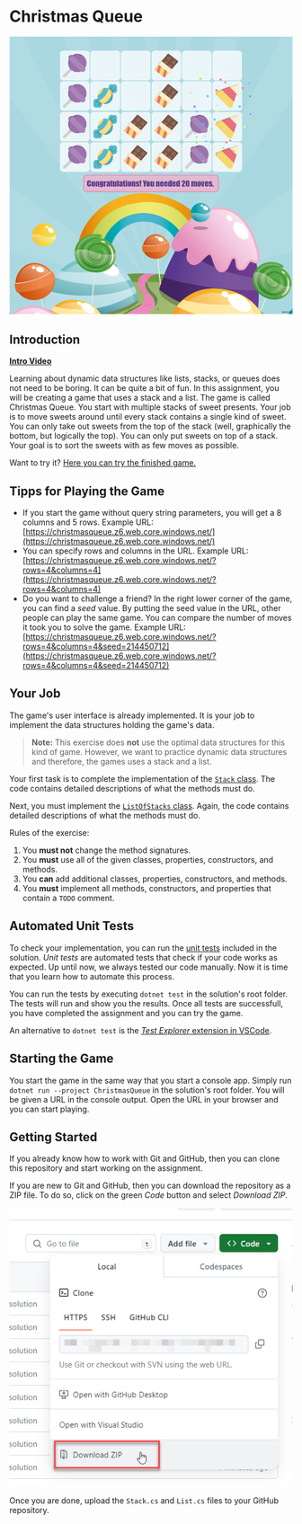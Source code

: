 # Christmas Queue

![Game Screenshot](game.png)

## Introduction

[**Intro Video**](https://youtu.be/MpoOpg4bsOk)

Learning about dynamic data structures like lists, stacks, or queues does not need to be boring. It can be quite a bit of fun. In this assignment, you will be creating a game that uses a stack and a list. The game is called Christmas Queue. You start with multiple stacks of sweet presents. Your job is to move sweets around until every stack contains a single kind of sweet. You can only take out sweets from the top of the stack (well, graphically the bottom, but logically the top). You can only put sweets on top of a stack. Your goal is to sort the sweets with as few moves as possible.

Want to try it? [Here you can try the finished game.](https://christmasqueue.z6.web.core.windows.net/?rows=4&columns=4)

## Tipps for Playing the Game

* If you start the game without query string parameters, you will get a 8 columns and 5 rows. Example URL: [https://christmasqueue.z6.web.core.windows.net/](https://christmasqueue.z6.web.core.windows.net/)
* You can specify rows and columns in the URL. Example URL: [https://christmasqueue.z6.web.core.windows.net/?rows=4&columns=4](https://christmasqueue.z6.web.core.windows.net/?rows=4&columns=4)
* Do you want to challenge a friend? In the right lower corner of the game, you can find a _seed_ value. By putting the seed value in the URL, other people can play the same game. You can compare the number of moves it took you to solve the game. Example URL: [https://christmasqueue.z6.web.core.windows.net/?rows=4&columns=4&seed=214450712](https://christmasqueue.z6.web.core.windows.net/?rows=4&columns=4&seed=214450712)

## Your Job

The game's user interface is already implemented. It is your job to implement the data structures holding the game's data.

> **Note:** This exercise does **not** use the optimal data structures for this kind of game. However, we want to practice dynamic data structures and therefore, the games uses a stack and a list.

Your first task is to complete the implementation of the [`Stack` class](./ChristmasQueue.Collections/Stack.cs). The code contains detailed descriptions of what the methods must do.

Next, you must implement the [`ListOfStacks` class](./ChristmasQueue.Collections/List.cs). Again, the code contains detailed descriptions of what the methods must do.

Rules of the exercise:

1. You **must not** change the method signatures.
2. You **must** use all of the given classes, properties, constructors, and methods.
3. You **can** add additional classes, properties, constructors, and methods.
4. You **must** implement all methods, constructors, and properties that contain a `TODO` comment.

## Automated Unit Tests

To check your implementation, you can run the [unit tests](./ChristmasQueue.Collections.Tests/) included in the solution. _Unit tests_ are automated tests that check if your code works as expected. Up until now, we always tested our code manually. Now it is time that you learn how to automate this process.

You can run the tests by executing `dotnet test` in the solution's root folder. The tests will run and show you the results. Once all tests are successfull, you have completed the assignment and you can try the game.

An alternative to `dotnet test` is the [_Test Explorer_ extension in VSCode](https://marketplace.visualstudio.com/items?itemName=formulahendry.dotnet-test-explorer).

## Starting the Game

You start the game in the same way that you start a console app. Simply run `dotnet run --project ChristmasQueue` in the solution's root folder. You will be given a URL in the console output. Open the URL in your browser and you can start playing.

## Getting Started

If you already know how to work with Git and GitHub, then you can clone this repository and start working on the assignment.

If you are new to Git and GitHub, then you can download the repository as a ZIP file. To do so, click on the green _Code_ button and select _Download ZIP_.

![Download ZIP](download.png)

Once you are done, upload the `Stack.cs` and `List.cs` files to your GitHub repository.
